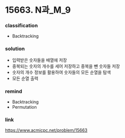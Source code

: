 # 15663. N과_M_9

### classification
* Backtracking

### solution
* 입력받은 숫자들을 배열에 저장
* 중복되는 숫자의 개수를 세어 저장하고 중복을 뺀 숫자들 저장
* 숫자의 개수 정보를 활용하여 숫자들의 모든 순열을 탐색
* 모든 순열 출력

### remind
* Backtracking
* Permutation

### link
https://www.acmicpc.net/problem/15663